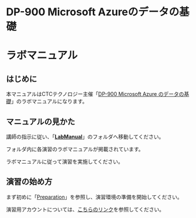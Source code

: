 # DP-900 Microsoft Azureのデータの基礎

# ラボマニュアル

## はじめに

本マニュアルはCTCテクノロジー主催「[DP-900 Microsoft Azure のデータの基礎](https://www.school.ctc-g.co.jp/course/P773.html)」のラボマニュアルになります。



## マニュアルの見かた

講師の指示に従い、「**[LabManual](https://github.com/ctct-edu/az-104-labS/tree/main/LabManual)**」のフォルダへ移動してください。

フォルダ内に各演習のラボマニュアルが掲載されています。

ラボマニュアルに従って演習を実施してください。



## 演習の始め方

まず初めに「[Preparation](https://github.com/ctct-edu/Skillable/blob/main/Preparation.md)」を参照し、演習環境の準備を開始してください。

演習用アカウントについては、[こちらのリンク](https://github.com/ctct-edu/Skillable/blob/main/StartupHandsonLab.md)を参照してください。
